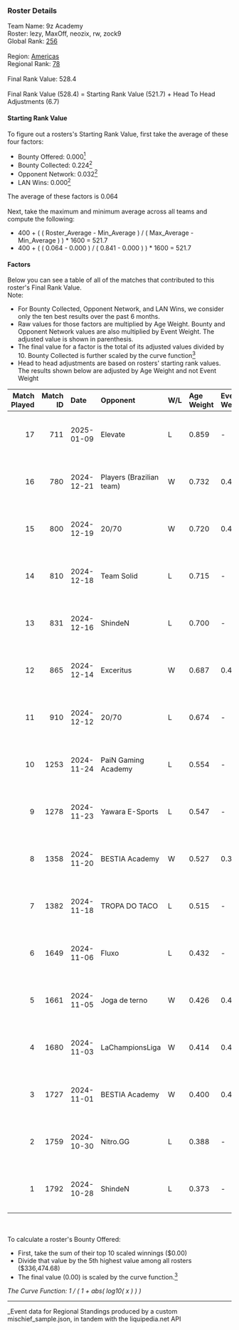 ### Roster Details<br />
Team Name: 9z Academy<br />
Roster: lezy, MaxOff, neozix, rw, zock9<br />
Global Rank: [256](../../standings_global_2025_03_01.md)<br />
<br />
Region: [Americas]( ../../standings_americas_2025_03_01.md)<br />
Regional Rank: [78]( ../../standings_americas_2025_03_01.md)<br />
<br />
Final Rank Value:  528.4<br />
<br />
Final Rank Value (528.4) = Starting Rank Value (521.7) + Head To Head Adjustments (6.7)<br />

#### Starting Rank Value<br />
To figure out a rosters's Starting Rank Value, first take the average of these four factors:<br />
- Bounty Offered: 0.000[<sup>1</sup>](#table2)
- Bounty Collected: 0.224[<sup>2</sup>](#table1)
- Opponent Network: 0.032[<sup>2</sup>](#table1)
- LAN Wins: 0.000[<sup>2</sup>](#table1)

The average of these factors is 0.064<br />
<br />
Next, take the maximum and minimum average across all teams and compute the following:<br />
- 400 + ( ( Roster_Average - Min_Average ) / ( Max_Average - Min_Average ) ) * 1600 = 521.7
- 400 + ( ( 0.064 - 0.000 ) / ( 0.841 - 0.000 ) ) * 1600 = 521.7


#### Factors<br />
Below you can see a table of all of the matches that contributed to this roster's Final Rank Value.<br />
Note:<br />

- For Bounty Collected, Opponent Network, and LAN Wins, we consider only the ten best results over the past 6 months.
- Raw values for those factors are multiplied by Age Weight. Bounty and Opponent Network values are also multiplied by Event Weight. The adjusted value is shown in parenthesis.
- The final value for a factor is the total of its adjusted values divided by 10. Bounty Collected is further scaled by the curve function[<sup>3</sup>](#curveFunction)
- Head to head adjustments are based on rosters' starting rank values. The results shown below are adjusted by Age Weight and not Event Weight
<span id="table1"></span><br />


| Match Played | Match ID | Date       | Opponent                 | W/L | Age Weight | Event Weight | Bounty Collected | Opponent Network | LAN Wins  | H2H Adj. | Roster                                |
| -: | -: | :- | :- | :- | :- | :- | :- | :- | :- | -: | :- |
|           17 |      711 | 2025-01-09 | Elevate                  | L   | 0.859      | -            | -                | -                | -         |   -13.94 | lezy, MaxOff, neozix, rw, zock9       |
|           16 |      780 | 2024-12-21 | Players (Brazilian team) | W   | 0.732      | 0.412        | 0.008 (0.002)    | 0.566 (0.170)    | 0 (0.000) |    16.92 | lezy, MaxOff, neozix, rw, zock9       |
|           15 |      800 | 2024-12-19 | 20/70                    | W   | 0.720      | 0.412        | 0.001 (0.000)    | 0.139 (0.041)    | 0 (0.000) |    13.76 | lezy, MaxOff, neozix, rw, zock9       |
|           14 |      810 | 2024-12-18 | Team Solid               | L   | 0.715      | -            | -                | -                | -         |    -3.36 | lezy, MaxOff, neozix, rw, zock9       |
|           13 |      831 | 2024-12-16 | ShindeN                  | L   | 0.700      | -            | -                | -                | -         |    -6.80 | lezy, MaxOff, neozix, rw, zock9       |
|           12 |      865 | 2024-12-14 | Exceritus                | W   | 0.687      | 0.412        | 0.000 (0.000)    | 0.184 (0.052)    | 0 (0.000) |    13.69 | lezy, MaxOff, neozix, rw, zock9       |
|           11 |      910 | 2024-12-12 | 20/70                    | L   | 0.674      | -            | -                | -                | -         |    -7.49 | divine, lezy, MaxOff, neozix, rw      |
|           10 |     1253 | 2024-11-24 | PaiN Gaming Academy      | L   | 0.554      | -            | -                | -                | -         |   -11.64 | divine, lezy, MaxOff, neozix, rw      |
|            9 |     1278 | 2024-11-23 | Yawara E-Sports          | L   | 0.547      | -            | -                | -                | -         |    -5.71 | divine, lezy, MaxOff, neozix, rw      |
|            8 |     1358 | 2024-11-20 | BESTIA Academy           | W   | 0.527      | 0.371        | 0.000 (0.000)    | 0.000 (0.000)    | 0 (0.000) |     5.12 | divine, lezy, MaxOff, neozix, rw      |
|            7 |     1382 | 2024-11-18 | TROPA DO TACO            | L   | 0.515      | -            | -                | -                | -         |    -4.47 | divine, lezy, MaxOff, neozix, rw      |
|            6 |     1649 | 2024-11-06 | Fluxo                    | L   | 0.432      | -            | -                | -                | -         |    -1.04 | divine, lezy, MaxOff, neozix, slashzz |
|            5 |     1661 | 2024-11-05 | Joga de terno            | W   | 0.426      | 0.455        | 0.000 (0.000)    | 0.111 (0.021)    | 0 (0.000) |     6.08 | divine, lezy, MaxOff, neozix, slashzz |
|            4 |     1680 | 2024-11-03 | LaChampionsLiga          | W   | 0.414      | 0.455        | 0.003 (0.001)    | 0.199 (0.038)    | 0 (0.000) |     8.46 | divine, lezy, MaxOff, neozix, slashzz |
|            3 |     1727 | 2024-11-01 | BESTIA Academy           | W   | 0.400      | 0.455        | 0.000 (0.000)    | 0.000 (0.000)    | 0 (0.000) |     4.21 | divine, lezy, MaxOff, neozix, slashzz |
|            2 |     1759 | 2024-10-30 | Nitro.GG                 | L   | 0.388      | -            | -                | -                | -         |    -3.73 | divine, lezy, MaxOff, neozix, slashzz |
|            1 |     1792 | 2024-10-28 | ShindeN                  | L   | 0.373      | -            | -                | -                | -         |    -3.38 | divine, lezy, MaxOff, neozix, slashzz |

<br />
<span id="table2"></span><br />
To calculate a roster's Bounty Offered:<br />

- First, take the sum of their top 10 scaled winnings ($0.00)
- Divide that value by the 5th highest value among all rosters ($336,474.68)
- The final value (0.00) is scaled by the curve function.[<sup>3</sup>](#curveFunction)

<span id="curveFunction"></span>_The Curve Function: 1 / ( 1 + abs( log10( x ) ) )_<br />

---
_Event data for Regional Standings produced by a custom mischief_sample.json, in tandem with the liquipedia.net API<br />
